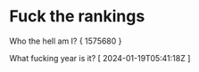 # Fuck the rankings

Who the hell am I?
{ 1575680 }

What fucking year is it?
[ 2024-01-19T05:41:18Z ]
